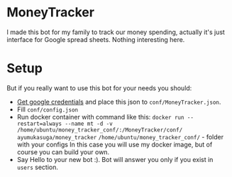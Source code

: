 MoneyTracker
============

I made this bot for my family to track our money spending, actually it's just interface for Google spread sheets.
Nothing interesting here.


Setup
=====

But if you really want to use this bot for your needs you should:

* [Get google credentials](http://gspread.readthedocs.io/en/latest/oauth2.html) and place this json to `conf/MoneyTracker.json`. 
* Fill `conf/config.json`
* Run docker container with command like this: `docker run --restart=always --name mt -d -v /home/ubuntu/money_tracker_conf/:/MoneyTracker/conf/ ayumukasuga/money_tracker`
`/home/ubuntu/money_tracker_conf/` - folder with your configs
In this case you will use my docker image, but of course you can build your own.
* Say Hello to your new bot :). Bot will answer you only if you exist in `users` section.